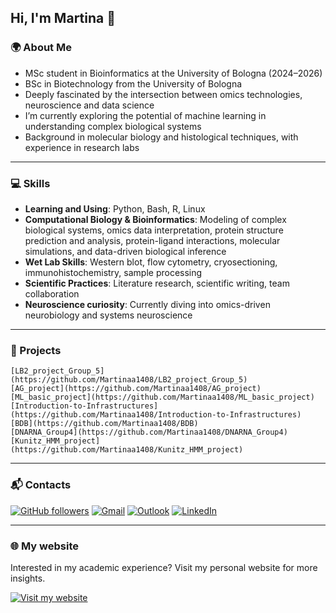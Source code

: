 ## Hi, I'm Martina 👋

### 🌍 About Me

- MSc student in Bioinformatics at the University of Bologna (2024–2026)  
- BSc in Biotechnology from the University of Bologna 
- Deeply fascinated by the intersection between omics technologies, neuroscience and data science  
- I’m currently exploring the potential of machine learning in understanding complex biological systems  
- Background in molecular biology and histological techniques, with experience in research labs

---

### 💻 Skills

- **Learning and Using**: Python, Bash, R, Linux  
- **Computational Biology & Bioinformatics**: Modeling of complex biological systems, omics data interpretation, protein structure prediction and analysis, 
    protein-ligand interactions, molecular simulations, and data-driven biological inference  
- **Wet Lab Skills**: Western blot, flow cytometry, cryosectioning, immunohistochemistry, sample processing  
- **Scientific Practices**: Literature research, scientific writing, team collaboration  
- **Neuroscience curiosity**: Currently diving into omics-driven neurobiology and systems neuroscience

---

### 📂 Projects

    [LB2_project_Group_5](https://github.com/Martinaa1408/LB2_project_Group_5)  
    [AG_project](https://github.com/Martinaa1408/AG_project)
    [ML_basic_project](https://github.com/Martinaa1408/ML_basic_project)
    [Introduction-to-Infrastructures](https://github.com/Martinaa1408/Introduction-to-Infrastructures)
    [BDB](https://github.com/Martinaa1408/BDB)
    [DNARNA_Group4](https://github.com/Martinaa1408/DNARNA_Group4)
    [Kunitz_HMM_project](https://github.com/Martinaa1408/Kunitz_HMM_project)

---

### 📬 Contacts
[![GitHub followers](https://img.shields.io/github/followers/Markus2409?label=Follow&style=social)](https://github.com/martinaa1408)
[![Gmail](https://img.shields.io/badge/Gmail-email-red?logo=gmail)](mailto:martycastellucci@gmail.com)
[![Outlook](https://img.shields.io/badge/Outlook-Email-blue?logo=microsoft-outlook&logoColor=white)](mailto:martina.castellucci@studio.unibo.it)
[![LinkedIn](https://img.shields.io/badge/LinkedIn-Connect-blue?logo=linkedin&logoColor=white)](https://www.linkedin.com/in/martina-castellucci-45b120298/)

---

### 🌐 My website

Interested in my academic experience? Visit my personal website for more insights.

[![Visit my website](https://img.shields.io/badge/Visit%20my%20website-martinaa1408.github.io-purple?logo=google-chrome&logoColor=white)](https://martinaa1408.github.io)



